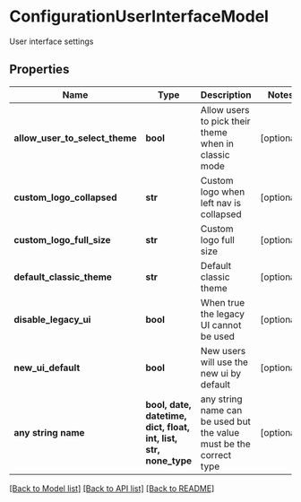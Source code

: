 # ConfigurationUserInterfaceModel

User interface settings

## Properties
Name | Type | Description | Notes
------------ | ------------- | ------------- | -------------
**allow_user_to_select_theme** | **bool** | Allow users to pick their theme when in classic mode | [optional] 
**custom_logo_collapsed** | **str** | Custom logo when left nav is collapsed | [optional] 
**custom_logo_full_size** | **str** | Custom logo full size | [optional] 
**default_classic_theme** | **str** | Default classic theme | [optional] 
**disable_legacy_ui** | **bool** | When true the legacy UI cannot be used | [optional] 
**new_ui_default** | **bool** | New users will use the new ui by default | [optional] 
**any string name** | **bool, date, datetime, dict, float, int, list, str, none_type** | any string name can be used but the value must be the correct type | [optional]

[[Back to Model list]](../README.md#documentation-for-models) [[Back to API list]](../README.md#documentation-for-api-endpoints) [[Back to README]](../README.md)


